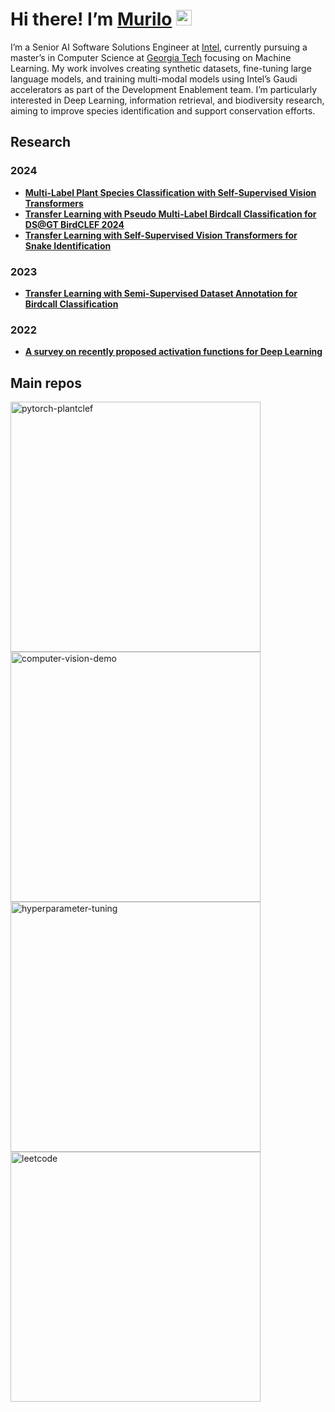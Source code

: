 # Hi there! I’m [Murilo](https://murilogustineli.com) <img src="https://media.giphy.com/media/hvRJCLFzcasrR4ia7z/giphy.gif" width="25">

I’m a Senior AI Software Solutions Engineer at [Intel](https://www.intel.com/), currently pursuing a master’s in Computer Science at [Georgia Tech](https://www.gatech.edu/) focusing on Machine Learning. My work involves creating synthetic datasets, fine-tuning large language models, and training multi-modal models using Intel’s Gaudi accelerators as part of the Development Enablement team. I’m particularly interested in Deep Learning, information retrieval, and biodiversity research, aiming to improve species identification and support conservation efforts.

## Research
### 2024
- [**Multi-Label Plant Species Classification with Self-Supervised Vision Transformers**](https://arxiv.org/abs/2407.06298)
- [**Transfer Learning with Pseudo Multi-Label Birdcall Classification for DS@GT BirdCLEF 2024**](https://arxiv.org/abs/2407.06291)
- [**Transfer Learning with Self-Supervised Vision Transformers for Snake Identification**](https://arxiv.org/abs/2407.06178)

### 2023
- [**Transfer Learning with Semi-Supervised Dataset Annotation for Birdcall Classification**](https://arxiv.org/abs/2306.16760)

### 2022
- [**A survey on recently proposed activation functions for Deep Learning**](https://arxiv.org/abs/2204.02921)


## Main repos
<!-- add comment here -->
<p align="left">
  <a href="https://github.com/murilogustineli/pytorch-plantclef"><img width="400" src="https://github-readme-stats.vercel.app/api/pin/?username=murilogustineli&repo=pytorch-plantclef&theme=radical&hide_border=true&show_icons=false" alt="pytorch-plantclef"></a>
  <a href="https://github.com/murilogustineli/computer-vision-demo"><img width="400" src="https://github-readme-stats.vercel.app/api/pin/?username=murilogustineli&repo=computer-vision-demo&theme=radical&hide_border=true&show_icons=false" alt="computer-vision-demo"></a>
  <a href="https://github.com/murilogustineli/hyper-tuning"><img width="400" src="https://github-readme-stats.vercel.app/api/pin/?username=murilogustineli&repo=hyper-tuning&theme=radical&hide_border=true&show_icons=false" alt="hyperparameter-tuning"></a>
  <a href="https://github.com/murilogustineli/leetcode"><img width="400" src="https://github-readme-stats.vercel.app/api/pin/?username=murilogustineli&repo=leetcode&theme=radical&hide_border=true&show_icons=false" alt="leetcode"></a>
<!--   <a href="https://github.com/murilogustineli/machine-learning-by-stanford"><img width="400" src="https://github-readme-stats.vercel.app/api/pin/?username=murilogustineli&repo=machine-learning-by-stanford&theme=radical&hide_border=true&show_icons=false" alt="machine-learning-by-stanford"></a> -->
  <!--   <a href="https://github.com/murilogustineli/dsa-specialization-ucsd"><img width="400" src="https://github-readme-stats.vercel.app/api/pin/?username=murilogustineli&repo=dsa-specialization-ucsd&theme=radical&hide_border=true&show_icons=false" alt="dsa-specialization-ucsd"></a> -->

<!--
[![Murilo's GitHub stats](https://github-readme-stats.vercel.app/api?username=murilogustineli&theme=radical)](https://github.com/murilogustineli/github-readme-stats)
-->

<!---
murilogustineli/murilogustineli is a ✨ special ✨ repository because its `README.md` (this file) appears on your GitHub profile.
You can click the Preview link to take a look at your changes.
- 💞️ I’m looking for an opportunity to use my logical and technical skills to help businesses make better data-driven decisions and support them with all their data needs
- 📫 Connect with me on [LinkedIn](https://www.linkedin.com/in/murilo-gustineli/)
--->

 

